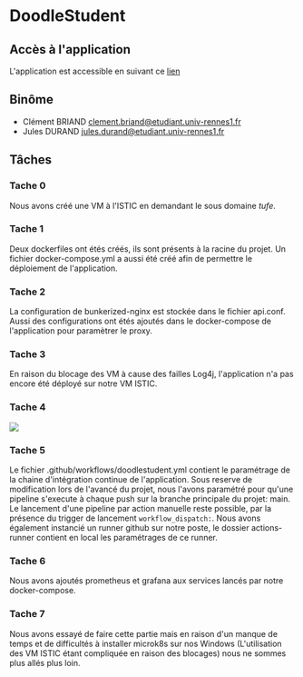 # DoodleStudent

## Accès à l'application
L'application est accessible en suivant ce [lien](http://tufe.diverse-team.fr:8085/)

## Binôme
* Clément BRIAND <clement.briand@etudiant.univ-rennes1.fr>
* Jules DURAND <jules.durand@etudiant.univ-rennes1.fr>

## Tâches
### Tache 0
Nous avons créé une VM à l'ISTIC en demandant le sous domaine _tufe_.
### Tache 1
Deux dockerfiles ont étés créés, ils sont présents à la racine du projet.
Un fichier docker-compose.yml a aussi été créé afin de permettre le déploiement de l'application.
### Tache 2
La configuration de bunkerized-nginx est stockée dans le fichier api.conf. Aussi des configurations ont étés ajoutés dans le docker-compose de l'application pour paramètrer le proxy.
### Tache 3
En raison du blocage des VM à cause des failles Log4j, l'application n'a pas encore été déployé sur notre VM ISTIC.
### Tache 4
![](C:\Users\User\IdeaProjects\doodlestudent\images\tache4.png)
### Tache 5
Le fichier .github/workflows/doodlestudent.yml contient le paramétrage de la chaine d'intégration continue de l'application.
Sous reserve de modification lors de l'avancé du projet, nous l'avons paramétré pour qu'une pipeline s'execute à chaque push sur la branche principale du projet: main. Le lancement d'une pipeline par action manuelle reste possible, par la présence du trigger de lancement `workflow_dispatch:`.
Nous avons également instancié un runner github sur notre poste, le dossier actions-runner contient en local les paramétrages de ce runner.
### Tache 6
Nous avons ajoutés prometheus et grafana aux services lancés par notre docker-compose.
### Tache 7
Nous avons essayé de faire cette partie mais en raison d'un manque de temps et de difficultés à installer microk8s sur nos Windows (L'utilisation des VM ISTIC étant compliquée en raison des blocages) nous ne sommes plus allés plus loin.